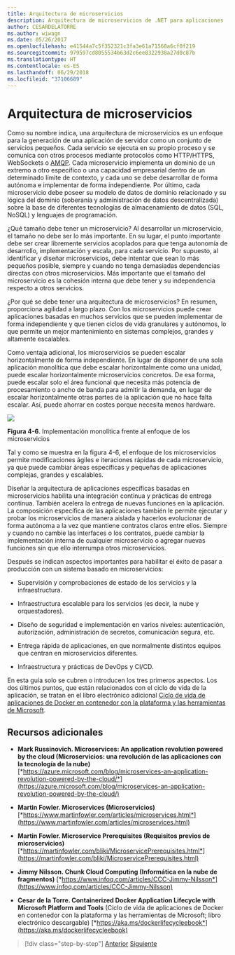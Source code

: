 ```yaml
---
title: Arquitectura de microservicios
description: Arquitectura de microservicios de .NET para aplicaciones .NET en contenedor | Arquitectura de microservicios
author: CESARDELATORRE
ms.author: wiwagn
ms.date: 05/26/2017
ms.openlocfilehash: e41544a7c5f352321c3fa3e61a71568a6cf0f219
ms.sourcegitcommit: 979597cd8055534b63d2c6ee8322938a27d0c87b
ms.translationtype: HT
ms.contentlocale: es-ES
ms.lasthandoff: 06/29/2018
ms.locfileid: "37106689"
---
```

# <a name="microservices-architecture"></a>Arquitectura de microservicios

Como su nombre indica, una arquitectura de microservicios es un enfoque para la generación de una aplicación de servidor como un conjunto de servicios pequeños. Cada servicio se ejecuta en su propio proceso y se comunica con otros procesos mediante protocolos como HTTP/HTTPS, WebSockets o [AMQP](https://en.wikipedia.org/wiki/Advanced_Message_Queuing_Protocol). Cada microservicio implementa un dominio de un extremo a otro específico o una capacidad empresarial dentro de un determinado límite de contexto, y cada uno se debe desarrollar de forma autónoma e implementar de forma independiente. Por último, cada microservicio debe poseer su modelo de datos de dominio relacionado y su lógica del dominio (soberanía y administración de datos descentralizada) sobre la base de diferentes tecnologías de almacenamiento de datos (SQL, NoSQL) y lenguajes de programación.

¿Qué tamaño debe tener un microservicio? Al desarrollar un microservicio, el tamaño no debe ser lo más importante. En su lugar, el punto importante debe ser crear libremente servicios acoplados para que tenga autonomía de desarrollo, implementación y escala, para cada servicio. Por supuesto, al identificar y diseñar microservicios, debe intentar que sean lo más pequeños posible, siempre y cuando no tenga demasiadas dependencias directas con otros microservicios. Más importante que el tamaño del microservicio es la cohesión interna que debe tener y su independencia respecto a otros servicios.

¿Por qué se debe tener una arquitectura de microservicios? En resumen, proporciona agilidad a largo plazo. Con los microservicios puede crear aplicaciones basadas en muchos servicios que se pueden implementar de forma independiente y que tienen ciclos de vida granulares y autónomos, lo que permite un mejor mantenimiento en sistemas complejos, grandes y altamente escalables.

Como ventaja adicional, los microservicios se pueden escalar horizontalmente de forma independiente. En lugar de disponer de una sola aplicación monolítica que debe escalar horizontalmente como una unidad, puede escalar horizontalmente microservicios concretos. De esa forma, puede escalar solo el área funcional que necesita más potencia de procesamiento o ancho de banda para admitir la demanda, en lugar de escalar horizontalmente otras partes de la aplicación que no hace falta escalar. Así, puede ahorrar en costes porque necesita menos hardware.

![](./media/image6.png)

**Figura 4-6**. Implementación monolítica frente al enfoque de los microservicios

Tal y como se muestra en la figura 4-6, el enfoque de los microservicios permite modificaciones ágiles e iteraciones rápidas de cada microservicio, ya que puede cambiar áreas específicas y pequeñas de aplicaciones complejas, grandes y escalables.

Diseñar la arquitectura de aplicaciones específicas basadas en microservicios habilita una integración continua y prácticas de entrega continua. También acelera la entrega de nuevas funciones en la aplicación. La composición específica de las aplicaciones también le permite ejecutar y probar los microservicios de manera aislada y hacerlos evolucionar de forma autónoma a la vez que mantiene contratos claros entre ellos. Siempre y cuando no cambie las interfaces o los contratos, puede cambiar la implementación interna de cualquier microservicio o agregar nuevas funciones sin que ello interrumpa otros microservicios.

Después se indican aspectos importantes para habilitar el éxito de pasar a producción con un sistema basado en microservicios:

-   Supervisión y comprobaciones de estado de los servicios y la infraestructura.

-   Infraestructura escalable para los servicios (es decir, la nube y orquestadores).

-   Diseño de seguridad e implementación en varios niveles: autenticación, autorización, administración de secretos, comunicación segura, etc.

-   Entrega rápida de aplicaciones, en que normalmente distintos equipos que centran en microservicios diferentes.

-   Infraestructura y prácticas de DevOps y CI/CD.

En esta guía solo se cubren o introducen los tres primeros aspectos. Los dos últimos puntos, que están relacionados con el ciclo de vida de la aplicación, se tratan en el libro electrónico adicional [Ciclo de vida de aplicaciones de Docker en contenedor con la plataforma y las herramientas de Microsoft](https://aka.ms/dockerlifecycleebook).

## <a name="additional-resources"></a>Recursos adicionales

-   **Mark Russinovich. Microservices: An application revolution powered by the cloud (Microservicios: una revolución de las aplicaciones con la tecnología de la nube)**
    [*https://azure.microsoft.com/blog/microservices-an-application-revolution-powered-by-the-cloud/*](https://azure.microsoft.com/blog/microservices-an-application-revolution-powered-by-the-cloud/)

-   **Martin Fowler. Microservices (Microservicios)**
    [*https://www.martinfowler.com/articles/microservices.html*](https://www.martinfowler.com/articles/microservices.html)

-   **Martin Fowler. Microservice Prerequisites (Requisitos previos de microservicios)**
    [*https://martinfowler.com/bliki/MicroservicePrerequisites.html*](https://martinfowler.com/bliki/MicroservicePrerequisites.html)

-   **Jimmy Nilsson. Chunk Cloud Computing (Informática en la nube de fragmentos)**
    [*https://www.infoq.com/articles/CCC-Jimmy-Nilsson*](https://www.infoq.com/articles/CCC-Jimmy-Nilsson)

-   **Cesar de la Torre. Containerized Docker Application Lifecycle with Microsoft Platform and Tools** (Ciclo de vida de aplicaciones de Docker en contenedor con la plataforma y las herramientas de Microsoft; libro electrónico descargable) [*https://aka.ms/dockerlifecycleebook*](https://aka.ms/dockerlifecycleebook)




>[!div class="step-by-step"]
[Anterior](service-oriented-architecture.md)
[Siguiente](data-sovereignty-per-microservice.md)
